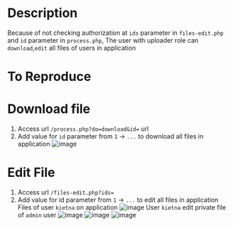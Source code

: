 # Description
Because of not checking authorization at `ids` parameter in `files-edit.php` and  `id` parameter in `process.php`, The user with uploader role can `download`,`edit` all files of users in application

# To Reproduce
# Download file
1. Access url `/process.php?do=download&id=` url 
2. Add value for `id` parameter from `1` -> `...` to download all files in application
![image](https://user-images.githubusercontent.com/54875703/132287142-1b11b727-dad5-4633-87e0-d66e2bcbe405.png)
# Edit File
1. Access url `/files-edit.php?ids=`
2. Add value for id parameter from `1` -> `...` to edit all files in application
Files of user `kietna` on application
![image](https://user-images.githubusercontent.com/54875703/132287331-e6a18fdd-c9d2-47ae-92e9-c342cfafa309.png)
User `kietna` edit private file of `admin` user
![image](https://user-images.githubusercontent.com/54875703/132287385-d4f0be4b-ba38-4a88-9dd5-bf8f4a823e4c.png)
![image](https://user-images.githubusercontent.com/54875703/132287414-60882fa6-89a4-494e-ac64-9e9bcc84771d.png)
![image](https://user-images.githubusercontent.com/54875703/132287506-e0817f7a-16d0-4b1d-93c5-2b91a2d384e0.png)
